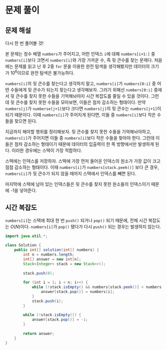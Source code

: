 # 문제 풀이

## 문제 해설

다시 한 번 풀어볼 것!

본 문제는 정수 배열 `numbers`가 주어지고, 어떤 인덱스 `i`에 대해 `numbers[i+1:]` 중 `numbers[i]`보다 크면서 `numbers[i]`와 가장 가까운 수, 즉 뒷 큰수를 찾는 문제다. 처음에는 문제를 읽고 난 후 2중 `for` 문을 이용한 완전 탐색을 생각해봤지만 데이터의 크기가 $10^6$이므로 완전 탐색은 불가능하다.

`numbers[i]`의 뒷 큰수를 찾는다고 생각하지 말고, `numbers[i]`가 `numbers[0:i]` 중 어떤 수들에게 뒷 큰수가 되는지 찾는다고 생각해보자. 그러기 위해선 `numbers[0:i]` 중에서 뒷 큰수를 찾지 못한 수들을 기억해놔야지 시간 복잡도를 줄일 수 있을 것이다. 그런데 뒷 큰수를 찾지 못한 수들을 모아보면, 이들은 점차 감소하는 형태이다. 만약 `numbers[j]`가 `numberse[j+1]`보다 크다면 `numbers[j]`의 뒷 큰수는 `numbers[j+1]`이 되기 때문이다. 이때 `numbers[i]`가 주어지게 된다면, 이들 중 `numbers[i]`보다 작은 수들을 찾으면 된다.

지금까지 해야할 행위를 정리해보자. 뒷 큰수를 찾지 못한 수들을 기억해놔야하고, `numbers[i]`가 주어지면 이들 중 `numbers[i]`보다 작은 수들을 찾아야 한다. 그런데 이들은 점차 감소하는 형태이기 때문에 데이터의 입출력이 한 쪽 방향에서만 발생하게 된다. 이러한 경우에는 스택이 가장 적합하다.

스택에는 인덱스를 저장하자. 스택에 가장 먼저 들어온 인덱스의 원소가 가장 값이 크고 점점 감소하는 형태이다. 이때 `numbers[i]`가 `numbers[stack.peek()]` 보다 큰 경우, `numbers[i]`가 뒷 큰수가 되지 않을 때까지 스택에서 인덱스를 빼면 된다.

마지막에 스택에 남아 있는 인덱스들은 뒷 큰수를 찾지 못한 원소들의 인덱스이기 때문에 -1을 넣어준다.

## 시간 복잡도

`numbers[i]`는 스택에 최대 한 번 `push()` 되거나 `pop()` 되기 때문에, 전체 시간 복잡도는 $O(N)$이다. `numbers[i]`가 `pop()` 됐다가 다시 `push()` 되는 경우는 발생하지 않는다.

```java
import java.util.*;

class Solution {
    public int[] solution(int[] numbers) {
        int n = numbers.length;
        int[] answer = new int[n];
        Stack<Integer> stack = new Stack<>();
    
        stack.push(0);
        
        for (int i = 1; i < n; i++) {
            while (!stack.isEmpty() && numbers[stack.peek()] < numbers[i]) {
                answer[stack.pop()] = numbers[i];
            }
            stack.push(i);
        }
        
        while (!stack.isEmpty()) {
            answer[stack.pop()] = -1;
        }
        
        return answer;
    }
}
```